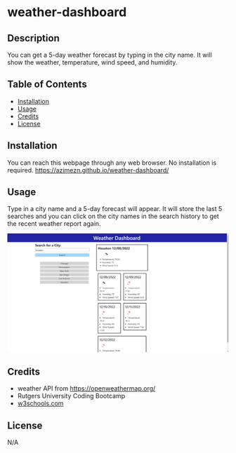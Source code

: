 # weather-dashboard

## Description

You can get a 5-day weather forecast by typing in the city name. It will show the weather, temperature, wind speed, and humidity.

## Table of Contents

- [Installation](#installation)
- [Usage](#usage)
- [Credits](#credits)
- [License](#license)

## Installation

You can reach this webpage through any web browser. No installation is required.
https://azimezn.github.io/weather-dashboard/

## Usage

Type in a city name and a 5-day forecast will appear. It will store the last 5 searches and you can click on the city names in the search history to get the recent weather report again.

![screenshot of coding quiz main page](assets/images/screenshot.png)

## Credits

- weather API from https://openweathermap.org/
- Rutgers University Coding Bootcamp
- [w3schools.com](W3schools.com)

## License

N/A
